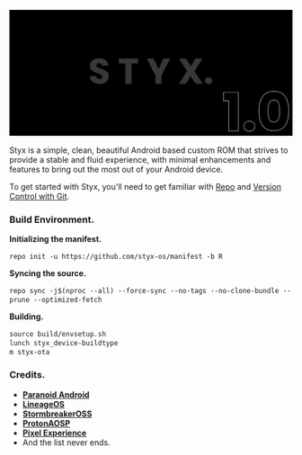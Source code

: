 ![Styx](StyxBanner.png)

Styx is a simple, clean, beautiful Android based custom ROM that strives to provide a stable and fluid experience, with minimal enhancements and features to bring out the most out of your Android device.

To get started with Styx, you'll need to get
familiar with [Repo](https://source.android.com/source/using-repo.html) and [Version Control with Git](https://source.android.com/source/version-control.html).

### Build Environment.

**Initializing the manifest.**

```
repo init -u https://github.com/styx-os/manifest -b R
```

**Syncing the source.**

```
repo sync -j$(nproc --all) --force-sync --no-tags --no-clone-bundle --prune --optimized-fetch
```

**Building.**

```
source build/envsetup.sh
lunch styx_device-buildtype
m styx-ota
```

### Credits.
 * [**Paranoid Android**](https://github.com/AOSPA)
 * [**LineageOS**](https://github.com/LineageOS)
 * [**StormbreakerOSS**](https://github.com/StormbreakerOSS)
 * [**ProtonAOSP**](https://github.com/ProtonAOSP)
 * [**Pixel Experience**](https://github.com/PixelExperience)
 * And the list never ends.
